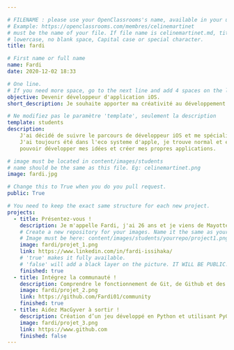```yaml
---

# FILENAME : please use your OpenClassrooms's name, available in your url.
# Example: https://openclassrooms.com/membres/celinemartinet
# must be the name of your file. If file name is celinemartinet.md, title is celinemartinet.
# lowercase, no blank space, Capital case or special character.
title: fardi

# First name or full name
name: Fardi
date: 2020-12-02 18:33

# One line.
# If you need more space, go to the next line and add 4 spaces on the left, as in 'description'.
objective: Devenir développeur d'application iOS.
short_description: Je souhaite apporter ma créativité au développement d'applications.

# Ne modifiez pas le paramètre 'template', seulement la description
template: students
description:
    J'ai décidé de suivre le parcours de développeur iOS et me spécialiser. 
    J'ai toujours été dans l'eco systeme d'apple, je trouve normal et excitant de 
    pouvoir développer mes idées et créer mes propres applications.

# image must be located in content/images/students
# name should be the same as this file. Eg: celinemartinet.png
image: fardi.jpg

# Change this to True when you do you pull request.
public: True

# You need to keep the exact same structure for each new project.
projects:
  - title: Présentez-vous !
    description: Je m'appelle Fardi, j'ai 26 ans et je viens de Mayotte.
    # Create a new repository for your images. Name it the same as your nickname and profile picture.
    # Image must be here: content/images/students/yourrepo/project1.png
    image: fardi/projet_1.png
    link: https://www.linkedin.com/in/fardi-issihaka/
    # 'true' makes it fully available.
    # 'false' will add a black layer on the picture. IT WILL BE PUBLIC!
    finished: true
  - title: Intégrez la communauté !
    description: Comprendre le fonctionnement de Git, de Github et des pull requests. 
    image: fardi/projet_2.png
    link: https://github.com/Fardi01/community
    finished: true
  - title: Aidez MacGyver à sortir !
    description: Création d’un jeu développé en Python et utilisant PyGame.
    image: fardi/projet_3.png
    link: https://www.github.com
    finished: false
---
```

